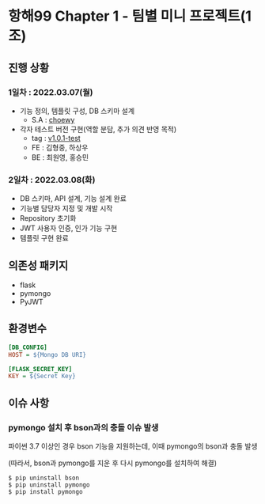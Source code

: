 # 항해99 Chapter 1 - 팀별 미니 프로젝트(1조)

## 진행 상황

### 1일차 : 2022.03.07(월)

- 기능 정의, 템플릿 구성, DB 스키마 설계
  - S.A : [choewy](https://choewy.tistory.com/125)
- 각자 테스트 버전 구현(역할 분담, 추가 의견 반영 목적)
  - tag : [v1.0.1-test](https://github.com/fomula91/HelloWord/tree/v1.0.0-test) 
  - FE : 김형중, 하상우
  - BE : 최원영, 홍승민

### 2일차 : 2022.03.08(화)

- DB 스키마, API 설계, 기능 설계 완료
- 기능별 담당자 지정 및 개발 시작
- Repository 초기화
- JWT 사용자 인증, 인가 기능 구현
- 템플릿 구현 완료

## 의존성 패키지

- flask
- pymongo
- PyJWT

## 환경변수

```ini
[DB_CONFIG]
HOST = ${Mongo DB URI}

[FLASK_SECRET_KEY]
KEY = ${Secret Key}
```

## 이슈 사항

### pymongo 설치 후 bson과의 충돌 이슈 발생

파이썬 3.7 이상인 경우 bson 기능을 지원하는데, 이때 pymongo의 bson과 충돌 발생

(따라서, bson과 pymongo를 지운 후 다시 pymongo를 설치하여 해결)

```
$ pip uninstall bson
$ pip uninstall pymongo
$ pip install pymongo
```